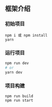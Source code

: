 ## 框架介绍

### 初始项目

```
npm i 或 npm install
yarn 
```

### 运行项目

```bash
npm run dev
# or
yarn dev
```

### 项目构建

```
npm run build
npm run start
```

